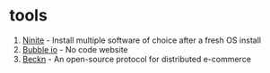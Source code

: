 # tools

1. [Ninite](https://ninite.com/) - Install multiple software of choice after a fresh OS install
2. [Bubble io](https://bubble.io) - No code website
3. [Beckn](https://beckn.org/) - An open-source protocol for distributed e-commerce
